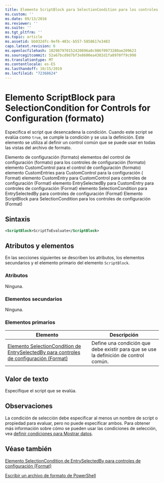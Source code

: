 ```yaml
---
title: Elemento ScriptBlock para SelectionCondition para los controles de configuración (Format) | Microsoft Docs
ms.custom: ''
ms.date: 09/13/2016
ms.reviewer: ''
ms.suite: ''
ms.tgt_pltfrm: ''
ms.topic: article
ms.assetid: bb032dfc-9ef6-403c-b557-5858617e3483
caps.latest.revision: 6
ms.openlocfilehash: 102987970152420896a0c986f0973280ae209623
ms.sourcegitcommit: 52a67bcd9d7bf3e8600ea4302d1fa8970ff9c998
ms.translationtype: MT
ms.contentlocale: es-ES
ms.lasthandoff: 10/15/2019
ms.locfileid: "72368624"
---
```

# <a name="scriptblock-element-for-selectioncondition-for-controls-for-configuration-format"></a>Elemento ScriptBlock para SelectionCondition for Controls for Configuration (formato)

Especifica el script que desencadena la condición. Cuando este script se evalúa como `true`, se cumple la condición y se usa la definición. Este elemento se utiliza al definir un control común que se puede usar en todas las vistas del archivo de formato.

Elemento de configuración (formato) elementos del control de configuración (formato) para los controles de configuración (formato) elemento CustomControl para el control de configuración (formato) elemento CustomEntries para CustomControl para la configuración ( Format) elemento CustomEntry para CustomControl para controles de configuración (Format) elemento EntrySelectedBy para CustomEntry para controles de configuración (Format) elemento SelectionCondition para EntrySelectedBy para controles de configuración (Format) Elemento ScriptBlock para SelectionCondition para los controles de configuración (Format)

## <a name="syntax"></a>Sintaxis

```xml
<ScriptBlock>ScriptToEvaluate</ScriptBlock>
```

## <a name="attributes-and-elements"></a>Atributos y elementos

En las secciones siguientes se describen los atributos, los elementos secundarios y el elemento primario del elemento `ScriptBlock`.

### <a name="attributes"></a>Atributos

Ninguna.

### <a name="child-elements"></a>Elementos secundarios

Ninguna.

### <a name="parent-elements"></a>Elementos primarios

|Elemento|Descripción|
|-------------|-----------------|
|[Elemento SelectionCondition de EntrySelectedBy para controles de configuración (Format)](./selectioncondition-element-for-entryselectedby-for-controls-for-configuration-format.md)|Define una condición que debe existir para que se use la definición de control común.|

## <a name="text-value"></a>Valor de texto

Especifique el script que se evalúa.

## <a name="remarks"></a>Observaciones

La condición de selección debe especificar al menos un nombre de script o propiedad para evaluar, pero no puede especificar ambos. Para obtener más información sobre cómo se pueden usar las condiciones de selección, vea [definir condiciones para Mostrar datos](./defining-conditions-for-displaying-data.md).

## <a name="see-also"></a>Véase también

[Elemento SelectionCondition de EntrySelectedBy para controles de configuración (Format)](./selectioncondition-element-for-entryselectedby-for-controls-for-configuration-format.md)

[Escribir un archivo de formato de PowerShell](./writing-a-powershell-formatting-file.md)
